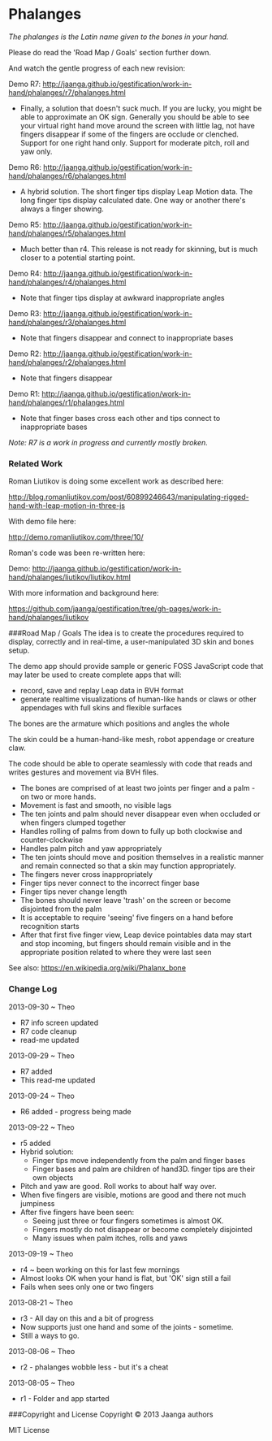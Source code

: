 Phalanges
=========
_The phalanges is the Latin name given to the bones in your hand._

Please do read the 'Road Map / Goals' section further down.

And watch the gentle progress of each new revision:

Demo R7: http://jaanga.github.io/gestification/work-in-hand/phalanges/r7/phalanges.html  
- Finally, a solution that doesn't suck much. If you are lucky, you might be able to approximate an OK sign. 
Generally you should be able to see your virtual right hand move around the screen with little lag, not have fingers disappear if some of the fingers are occlude or clenched.
Support for one right hand only. Support for moderate pitch, roll and yaw only. 

Demo R6: http://jaanga.github.io/gestification/work-in-hand/phalanges/r6/phalanges.html  
- A hybrid solution. The short finger tips display Leap Motion data. The long finger tips display calculated date. One way or another there's always a finger showing.

Demo R5: http://jaanga.github.io/gestification/work-in-hand/phalanges/r5/phalanges.html  
- Much better than r4. This release is not ready for skinning, but is much closer to a potential starting point.

Demo R4: http://jaanga.github.io/gestification/work-in-hand/phalanges/r4/phalanges.html  
- Note that finger tips display at awkward inappropriate angles

Demo R3: http://jaanga.github.io/gestification/work-in-hand/phalanges/r3/phalanges.html  
- Note that fingers disappear and connect to inappropriate bases

Demo R2: http://jaanga.github.io/gestification/work-in-hand/phalanges/r2/phalanges.html  
- Note that fingers disappear

Demo R1: http://jaanga.github.io/gestification/work-in-hand/phalanges/r1/phalanges.html  
- Note that finger bases cross each other and tips connect to inappropriate bases

_Note: R7 is a work in progress and currently mostly broken._  

### Related Work
Roman Liutikov is doing some excellent work as described here:

http://blog.romanliutikov.com/post/60899246643/manipulating-rigged-hand-with-leap-motion-in-three-js

With demo file here:

http://demo.romanliutikov.com/three/10/

Roman's code was been re-written here:

Demo: http://jaanga.github.io/gestification/work-in-hand/phalanges/liutikov/liutikov.html

With more information and background here:

https://github.com/jaanga/gestification/tree/gh-pages/work-in-hand/phalanges/liutikov

 
###Road Map / Goals
The idea is to create the procedures required to display, correctly and in real-time, a user-manipulated 3D skin and bones setup.

The demo app should provide sample or generic FOSS JavaScript code that may later be used to create complete apps that will:
* record, save and replay Leap data in BVH format
* generate realtime visualizations of human-like hands or claws or other appendages with full skins and flexible surfaces

The bones are the armature which positions and angles the whole

The skin could be a human-hand-like mesh, robot appendage or creature claw.

The code should be able to operate seamlessly with code that reads and writes gestures and movement via BVH files.

* The bones are comprised of at least two joints per finger and a palm - on two or more hands.
* Movement is fast and smooth, no visible lags
* The ten joints and palm should never disappear even when occluded or when fingers clumped together
* Handles rolling of palms from down to fully up both clockwise and counter-clockwise
* Handles palm pitch and yaw appropriately 
* The ten joints should move and position themselves in a realistic manner and remain connected so that a skin may function appropriately.
* The fingers never cross inappropriately
* Finger tips never connect to the incorrect finger base
* Finger tips never change length
* The bones should never leave 'trash' on the screen or become disjointed from the palm
* It is acceptable to require 'seeing' five fingers on a hand before recognition starts
* After that first five finger view, Leap device pointables data may start and stop incoming, but fingers should remain visible and in the appropriate position related to where they were last seen


See also: https://en.wikipedia.org/wiki/Phalanx_bone

### Change Log

2013-09-30 ~ Theo
* R7 info screen updated
* R7 code cleanup
* read-me updated

2013-09-29 ~ Theo
* R7 added
* This read-me updated

2013-09-24 ~ Theo
* R6 added - progress being made

2013-09-22 ~ Theo
* r5 added
* Hybrid solution: 
	* Finger tips move independently from the palm and finger bases
	* Finger bases and palm are children of hand3D. finger tips are their own objects
* Pitch and yaw are good. Roll works to about half way over.
* When five fingers are visible, motions are good and there not much jumpiness
* After five fingers have been seen:
	* Seeing just three or four fingers sometimes is almost OK.
	* Fingers mostly do not disappear or become completely disjointed
	* Many issues when palm itches, rolls and yaws
 
2013-09-19 ~ Theo
* r4 ~ been working on this for last few mornings
* Almost looks OK when your hand is flat, but 'OK' sign still a fail
* Fails when sees only one or two fingers

2013-08-21 ~ Theo
* r3 - All day on this and a bit of progress
* Now supports just one hand and some of the joints - sometime.
* Still a ways to go.

2013-08-06 ~ Theo
* r2 - phalanges wobble less - but it's a cheat

2013-08-05 ~ Theo
* r1 - Folder and app started


###Copyright and License
Copyright &copy; 2013 Jaanga authors

MIT License